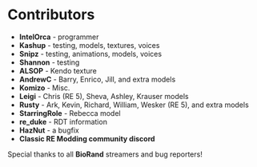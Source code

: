 # Contributors

* **IntelOrca** - programmer
* **Kashup** - testing, models, textures, voices
* **Snipz** -  testing, animations, models, voices
* **Shannon** - testing
* **ALSOP** - Kendo texture
* **AndrewC** - Barry, Enrico, Jill, and extra models
* **Komizo** - Misc.
* **Leigi** - Chris (RE 5), Sheva, Ashley, Krauser models
* **Rusty** - Ark, Kevin, Richard, William, Wesker (RE 5), and extra models
* **StarringRole** - Rebecca model
* **re_duke** - RDT information
* **HazNut** - a bugfix
* **Classic RE Modding community discord**

Special thanks to all **BioRand** streamers and bug reporters!
